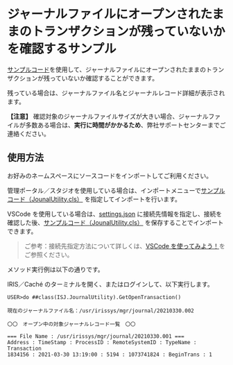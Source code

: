# ジャーナルファイルにオープンされたままのトランザクションが残っていないかを確認するサンプル

[サンプルコード](./JournalUtility.cls)を使用して、ジャーナルファイルにオープンされたままのトランザクションが残っていないか確認することができます。

残っている場合は、ジャーナルファイル名とジャーナルレコード詳細が表示されます。

**【注意】**
確認対象のジャーナルファイルサイズが大きい場合、ジャーナルファイルが多数ある場合は、**実行に時間がかかるため**、弊社サポートセンターまでご連絡ください。


## 使用方法

お好みのネームスペースにソースコードをインポートしてご利用ください。

管理ポータル／スタジオを使用している場合は、インポートメニューで[サンプルコード（JounalUtility.cls）](./JournalUtility.cls) を指定してインポートを行います。


VSCode を使用している場合は、[settings.json](./.vscode/settings.json) に接続先情報を指定し、接続を確認した後、[サンプルコード（JounalUtility.cls）](./JournalUtility.cls) を保存することでインポートできます。

>ご参考：接続先指定方法について詳しくは、[VSCode を使ってみよう！](https://jp.community.intersystems.com/node/482976)をご参照ください。 



メソッド実行例は以下の通りです。

IRIS／Caché のターミナルを開く、またはログインして、以下実行します。

```
USER>do ##class(ISJ.JournalUtility).GetOpenTransaction()

現在のジャーナルファイル名：/usr/irissys/mgr/journal/20210330.002

〇〇　オープン中の対象ジャーナルレコード一覧　〇〇

=== File Name : /usr/irissys/mgr/journal/20210330.001 ===
Address : TimeStamp : ProcessID : RemoteSystemID : TypeName : Transaction
1834156 : 2021-03-30 13:19:00 : 5194 : 1073741824 : BeginTrans : 1
```
